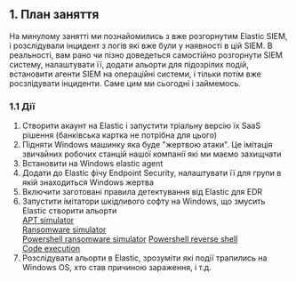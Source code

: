 ## 1. План заняття
На минулому занятті ми познайомились з вже розгорнутим Elastic SIEM, і розслідували інцидент з логів які вже були у наявності в цій SIEM. В реальності, вам рано чи пізно доведеться самостійно розгорнути SIEM систему, налаштувати її, додати альорти для підозрілих подій, встановити агенти SIEM на операційні системи, і тільки потім вже росзлідувати інциденти. Саме цим ми сьогодні і займемось.  
### 1.1 Дії
1. Створити акаунт на Elastic і запустити тріальну версію їх SaaS рішення (банківська картка не потрібна для цього)
2. Підняти Windows машинку яка буде "жертвою атаки". Це імітація звичайних робочих станцій нашої компанії які ми маємо захищчати
3. Встановити на Windows elastic agent
4. Додати до Elastic фічу Endpoint Security, налаштувати її для групи в якій знаходиться Windows жертва
5. Включити заготовані правила детектування від Elastic для EDR
6. Запустити імітатори шкідливого софту на Windows, що змусить Elastic створити альорти  
    [APT simulator](https://github.com/NextronSystems/APTSimulator)  
    [Ransomware simulator](https://www.knowbe4.com/free-cybersecurity-tools/ransomware-simulator)  
    [Powershell ransomware simulator](https://github.com/JoelGMSec/PSRansom)
    [Powershell reverse shell](https://swisskyrepo.github.io/InternalAllTheThings/cheatsheets/shell-reverse-cheatsheet/#powershell)  
    [Code execution](https://www.ired.team/offensive-security/code-execution)
7. Розслідувати альорти в Elastic, зрозуміти які події трапились на Windows OS, хто став причиною зараження, і т.д.

